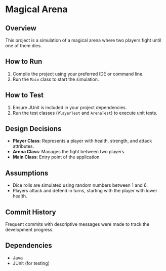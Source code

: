 # Magical Arena

## Overview
This project is a simulation of a magical arena where two players fight until one of them dies.

## How to Run
1. Compile the project using your preferred IDE or command line.
2. Run the `Main` class to start the simulation.

## How to Test
1. Ensure JUnit is included in your project dependencies.
2. Run the test classes (`PlayerTest` and `ArenaTest`) to execute unit tests.

## Design Decisions
- **Player Class**: Represents a player with health, strength, and attack attributes.
- **Arena Class**: Manages the fight between two players.
- **Main Class**: Entry point of the application.

## Assumptions
- Dice rolls are simulated using random numbers between 1 and 6.
- Players attack and defend in turns, starting with the player with lower health.

## Commit History
Frequent commits with descriptive messages were made to track the development progress.

## Dependencies
- Java
- JUnit (for testing)
